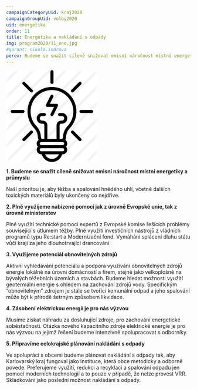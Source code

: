 ```yaml
---
campaignCategoryUid: kraj2020
campaignGroupUid: volby2020
uid: energetika
order: 11
title: Energetika a nakládání s odpady
img: program2020/11_ene.jpg
#garant: nikola.indrova
perex: Budeme se snažit cíleně snižovat emisní náročnost místní energetiky a průmyslu
---
```


![](/assets/img/program2020/11_energie.png)

**1.  Budeme se snažit cíleně snižovat emisní náročnost místní energetiky a průmyslu**
    
Naší prioritou je, aby těžba a spalování hnědého uhlí, včetně dalších toxických materiálů byly ukončeny co nejdříve.
    
**2.  Plně využijeme nabízené pomoci jak z úrovně Evropské unie, tak z úrovně ministerstev**
    
Plné využití technické pomoci expertů z Evropské komise řešících problémy související s útlumem těžby. Plné využití investičních nástrojů z vládních programů typu Re:start a Modernizační fond. Vymáhání splácení dluhu státu vůči kraji za jeho dlouhotrvající drancování.
    
**3.  Využijeme potenciál obnovitelných zdrojů**
    
Aktivní vyhledávání potenciálu a podpora využívání obnovitelných zdrojů energie lokálně na úrovni domácností a firem, stejně jako velkoplošně na bývalých těžebních územích a stavbách. Budeme hledat možnosti využití geotermální energie s ohledem na zachování zdrojů vody. Specifickým “obnovitelným” zdrojem je stále se tvořící komunální odpad a jeho spalování může být k přírodě šetrným způsobem likvidace.
    

**4.  Zásobení elektrickou energií je pro nás výzvou**
    
Musíme získat náhradu za dosluhující zdroje, pro zachování energetické soběstačnosti. Otázka nového kapacitního zdroje elektrické energie je pro nás výzvou na jejímž řešení budeme intenzivně spolupracovat s odborníky.
    

**5.  Připravíme celokrajské plánování nakládání s odpady**
    
Ve spolupráci s obcemi budeme plánovat nakládání s odpady tak, aby Karlovarský kraj fungoval jako instituce, která obce metodicky a odborně povede. Preferujeme využití, redukci a recyklaci a spalování odpadu jen pomocí moderních technologií a to pouze v případě, že nelze provést VRR. Skládkování jako poslední možnost nakládání s odpady.
